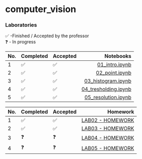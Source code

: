 # computer_vision

### Laboratories

✅ -Finished / Accepted by the professor <br>
❓ - In progress

| No. | Completed | Accepted |                                                                                Notebooks |
|-----|-----------|----------|-----------------------------------------------------------------------------------------:|
| 1   | ✅         |    ✅       | [01_intro.ipynb](https://github.com/YgLK/computer_vision/blob/main/lab01/01_intro.ipynb) |
| 2   | ✅         |    ✅       | [02_point.ipynb](https://github.com/YgLK/computer_vision/blob/main/lab02/02_point.ipynb) |
| 3   | ✅         |    ✅       | [03_histogram.ipynb](https://github.com/YgLK/computer_vision/blob/main/lab03/03_histogram.ipynb) |
| 4   | ✅        | ✅          | [04_tresholding.ipynb](https://github.com/YgLK/computer_vision/blob/main/lab04/04_thresholding.ipynb) |
| 5   |  ✅         |  ✅         | [05_resolution.ipynb](https://github.com/YgLK/computer_vision/blob/main/lab05/05_resolution.ipynb) |


| No. |  Completed   |  Accepted   |                                                                                               Homework |
|-----|-----|-----|-------------------------------------------------------------------------------------------------------:|
| 1   | ✅  |  ✅   | [LAB02 - HOMEWORK](https://github.com/YgLK/computer_vision/blob/main/lab02/homework/02_point_HW.ipynb) |
| 2   | ✅  | ✅    | [LAB03 - HOMEWORK](https://github.com/YgLK/computer_vision/blob/main/lab03/homework/03_histogram_hw.ipynb) |
| 3   | ❓  |  ❓   | [LAB04 - HOMEWORK](https://github.com/YgLK/computer_vision/blob/main/lab04/homework/04_tresholding_hw.ipynb) |
| 4   | ❓  |  ❓   | [LAB05 - HOMEWORK](https://github.com/YgLK/computer_vision/blob/main/lab05/homework/05_resolution_hw.ipynb) |

